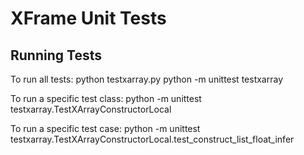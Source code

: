 XFrame Unit Tests
=================

Running Tests
-------------

To run all tests:
   python testxarray.py
   python -m unittest testxarray

To run a specific test class:
   python -m unittest testxarray.TestXArrayConstructorLocal

To run a specific test case:
   python -m unittest testxarray.TestXArrayConstructorLocal.test_construct_list_float_infer
